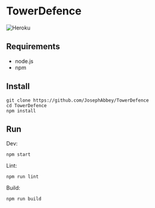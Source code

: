 # TowerDefence

![Heroku](https://heroku-badge.herokuapp.com/?app=towerdefence)

## Requirements

- node.js
- npm

## Install

```shell
git clone https://github.com/JosephAbbey/TowerDefence
cd TowerDefence
npm install
```

## Run

Dev:

```shell
npm start
```

Lint:

```shell
npm run lint
```

Build:

```shell
npm run build
```
